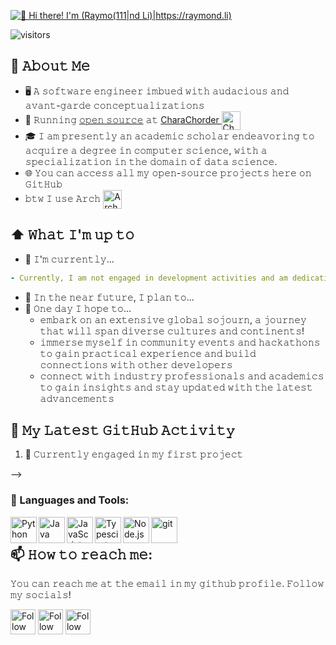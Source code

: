 [<img src="https://raw.githubusercontent.com/Raymo111/Raymo111/master/intro.gif" alt="👋 Hi there! I'm (Raymo(111|nd Li)|https://raymond.li)" title="👋 Hi there! I'm (Raymo(111|nd Li)|https://raymond.li)"/>](https://raymond.li/)

![visitors](https://vbr.nathanchung.dev/badge?page_id=Raymo111.Raymo111&color=00cf00)
<!--
**Raymo111/Raymo111** is a ✨ _special_ ✨ repository because its `README.md` (this file) appears on your GitHub profile.

Here are some ideas to get you started:

- 🔭 I’m currently working on ...
- 🌱 I’m currently learning ...
- 👯 I’m looking to collaborate on ...
- 🤔 I’m looking for help with ...
- 💬 Ask me about ...
- 📫 How to reach me: ...
- 😄 Pronouns: ...
- ⚡ Fun fact: ...
-->
<!--
<table>
	<tr>
	</tr>
	<tr>
		<th>
			<h2><code>𝚂𝚙𝚎𝚌𝚒𝚊𝚕</code>: 𝙸'𝚖 𝚙𝚊𝚛𝚝𝚒𝚌𝚒𝚙𝚊𝚝𝚒𝚗𝚐 𝚒𝚗 𝙷𝚊𝚌𝚔𝚝𝚘𝚋𝚎𝚛𝚏𝚎𝚜𝚝!</h2>
			𝙰𝚗𝚢𝚘𝚗𝚎 𝚠𝚑𝚘 𝚠𝚊𝚗𝚝𝚜 𝚝𝚘 𝚒𝚜 𝚠𝚎𝚕𝚌𝚘𝚖𝚎 𝚝𝚘 𝚙𝚊𝚛𝚝𝚒𝚌𝚒𝚙𝚊𝚝𝚎! 𝙹𝚞𝚜𝚝 𝚜𝚒𝚐𝚗 𝚞𝚙 𝚊𝚝 <a href="https://hacktoberfest.digitalocean.com/">𝚑𝚝𝚝𝚙𝚜://𝚑𝚊𝚌𝚔𝚝𝚘𝚋𝚎𝚛𝚏𝚎𝚜𝚝.𝚍𝚒𝚐𝚒𝚝𝚊𝚕𝚘𝚌𝚎𝚊𝚗.𝚌𝚘𝚖/</a>.
				<br>𝙱𝚊𝚜𝚒𝚌𝚊𝚕𝚕𝚢, 𝚖𝚊𝚔𝚎 𝟺 𝙿𝚁𝚜 𝚝𝚘 𝙶𝚒𝚝𝙷𝚞𝚋 𝚛𝚎𝚙𝚘𝚜 𝚊𝚗𝚍 𝚐𝚎𝚝 𝚝𝚑𝚎𝚖 𝚖𝚎𝚛𝚐𝚎𝚍 𝚘𝚛 𝚝𝚊𝚐𝚐𝚎𝚍 <code>hacktoberfest-accepted</code> 𝚠𝚒𝚕𝚕 𝚐𝚎𝚝 𝚌𝚘𝚘𝚕&nbsp𝚜𝚠𝚊𝚐!
		</th>
	</tr>
	<tr>
		<td>
				<b>𝙻𝚒𝚜𝚝 𝚘𝚏 𝚖𝚢 𝚛𝚎𝚙𝚘𝚜 𝚙𝚊𝚛𝚝𝚒𝚌𝚒𝚙𝚊𝚝𝚒𝚗𝚐 𝚒𝚗 𝚝𝚑𝚒𝚜 𝚊𝚠𝚎𝚜𝚘𝚖𝚎 𝚎𝚟𝚎𝚗𝚝:<b>
				<ul>
					<li><a href="https://github.com/Raymo111/emoji">𝚁𝚊𝚢𝚖𝚘𝟷𝟷𝟷/𝚎𝚖𝚘𝚓𝚒</a></li>
					<li><a href="https://github.com/Raymo111/drracket-customization">𝚁𝚊𝚢𝚖𝚘𝟷𝟷𝟷/𝚍𝚛𝚛𝚊𝚌𝚔𝚎𝚝-𝚌𝚞𝚜𝚝𝚘𝚖𝚒𝚣𝚊𝚝𝚒𝚘𝚗</a></li>
					<li><a href="https://github.com/Raymo111/i3lock-color">𝚁𝚊𝚢𝚖𝚘𝟷𝟷𝟷/𝚒𝟹𝚕𝚘𝚌𝚔-𝚌𝚘𝚕𝚘𝚛</a></li>
				</ul>
		</td>
	</tr>
</table>
-->
## :book: 𝙰𝚋𝚘𝚞𝚝 𝙼𝚎
- 🖥  𝙰 𝚜𝚘𝚏𝚝𝚠𝚊𝚛𝚎 𝚎𝚗𝚐𝚒𝚗𝚎𝚎𝚛 𝚒𝚖𝚋𝚞𝚎𝚍 𝚠𝚒𝚝𝚑 𝚊𝚞𝚍𝚊𝚌𝚒𝚘𝚞𝚜 𝚊𝚗𝚍 𝚊𝚟𝚊𝚗𝚝-𝚐𝚊𝚛𝚍𝚎 𝚌𝚘𝚗𝚌𝚎𝚙𝚝𝚞𝚊𝚕𝚒𝚣𝚊𝚝𝚒𝚘𝚗𝚜
- 💼 𝚁𝚞𝚗𝚗𝚒𝚗𝚐 [𝚘𝚙𝚎𝚗 𝚜𝚘𝚞𝚛𝚌𝚎](https://github.com/CharaChorder) 𝚊𝚝 [CharaChorder <img src="https://avatars.githubusercontent.com/u/103693671?s=200&v=4" height="30em" align="center" alt="CharaChorder Logo" title="CharaChorder Logo"/>](https://CharaChorder.com)
- 🎓 𝙸 𝚊𝚖 𝚙𝚛𝚎𝚜𝚎𝚗𝚝𝚕𝚢 𝚊𝚗 𝚊𝚌𝚊𝚍𝚎𝚖𝚒𝚌 𝚜𝚌𝚑𝚘𝚕𝚊𝚛 𝚎𝚗𝚍𝚎𝚊𝚟𝚘𝚛𝚒𝚗𝚐 𝚝𝚘 𝚊𝚌𝚚𝚞𝚒𝚛𝚎 𝚊 𝚍𝚎𝚐𝚛𝚎𝚎 𝚒𝚗 𝚌𝚘𝚖𝚙𝚞𝚝𝚎𝚛 𝚜𝚌𝚒𝚎𝚗𝚌𝚎, 𝚠𝚒𝚝𝚑 𝚊 𝚜𝚙𝚎𝚌𝚒𝚊𝚕𝚒𝚣𝚊𝚝𝚒𝚘𝚗 𝚒𝚗 𝚝𝚑𝚎 𝚍𝚘𝚖𝚊𝚒𝚗 𝚘𝚏 𝚍𝚊𝚝𝚊 𝚜𝚌𝚒𝚎𝚗𝚌𝚎.
- 🌐 𝚈𝚘𝚞 𝚌𝚊𝚗 𝚊𝚌𝚌𝚎𝚜𝚜 𝚊𝚕𝚕 𝚖𝚢 𝚘𝚙𝚎𝚗-𝚜𝚘𝚞𝚛𝚌𝚎 𝚙𝚛𝚘𝚓𝚎𝚌𝚝𝚜 𝚑𝚎𝚛𝚎 𝚘𝚗 𝙶𝚒𝚝𝙷𝚞𝚋
- 𝚋𝚝𝚠 𝙸 𝚞𝚜𝚎 𝙰𝚛𝚌𝚑 [<img src="https://raw.githubusercontent.com/Raymo111/Raymo111/master/socials/arch.svg" height="30em" align="center" alt="Arch Linux Logo" title="Arch Linux Logo"/>](https://archlinux.org/)

## ⬆ 𝚆𝚑𝚊𝚝 𝙸'𝚖 𝚞𝚙 𝚝𝚘
- 🔨 𝙸'𝚖 𝚌𝚞𝚛𝚛𝚎𝚗𝚝𝚕𝚢...
```yaml
- Currently, I am not engaged in development activities and am dedicating my efforts solely to my academic studies!
```
<!-- - 🔨 𝙸’𝚖 𝚌𝚞𝚛𝚛𝚎𝚗𝚝𝚕𝚢 𝚠𝚘𝚛𝚔𝚒𝚗𝚐 𝚘𝚗 𝚊 𝚗𝚎𝚠 [**𝚒𝟹𝚕𝚘𝚌𝚔-𝚌𝚘𝚕𝚘𝚛**](https://github.com/Raymo111/i3lock-color) 𝚛𝚎𝚕𝚎𝚊𝚜𝚎 -->
- 🎯 𝙸𝚗 𝚝𝚑𝚎 𝚗𝚎𝚊𝚛 𝚏𝚞𝚝𝚞𝚛𝚎, 𝙸 𝚙𝚕𝚊𝚗 𝚝𝚘...
- 🤞 𝙾𝚗𝚎 𝚍𝚊𝚢 𝙸 𝚑𝚘𝚙𝚎 𝚝𝚘...
	- 𝚎𝚖𝚋𝚊𝚛𝚔 𝚘𝚗 𝚊𝚗 𝚎𝚡𝚝𝚎𝚗𝚜𝚒𝚟𝚎 𝚐𝚕𝚘𝚋𝚊𝚕 𝚜𝚘𝚓𝚘𝚞𝚛𝚗, 𝚊 𝚓𝚘𝚞𝚛𝚗𝚎𝚢 𝚝𝚑𝚊𝚝 𝚠𝚒𝚕𝚕 𝚜𝚙𝚊𝚗 𝚍𝚒𝚟𝚎𝚛𝚜𝚎 𝚌𝚞𝚕𝚝𝚞𝚛𝚎𝚜 𝚊𝚗𝚍 𝚌𝚘𝚗𝚝𝚒𝚗𝚎𝚗𝚝𝚜!
	- 𝚒𝚖𝚖𝚎𝚛𝚜𝚎 𝚖𝚢𝚜𝚎𝚕𝚏 𝚒𝚗 𝚌𝚘𝚖𝚖𝚞𝚗𝚒𝚝𝚢 𝚎𝚟𝚎𝚗𝚝𝚜 𝚊𝚗𝚍 𝚑𝚊𝚌𝚔𝚊𝚝𝚑𝚘𝚗𝚜 𝚝𝚘 𝚐𝚊𝚒𝚗 𝚙𝚛𝚊𝚌𝚝𝚒𝚌𝚊𝚕 𝚎𝚡𝚙𝚎𝚛𝚒𝚎𝚗𝚌𝚎 𝚊𝚗𝚍 𝚋𝚞𝚒𝚕𝚍 𝚌𝚘𝚗𝚗𝚎𝚌𝚝𝚒𝚘𝚗𝚜 𝚠𝚒𝚝𝚑 𝚘𝚝𝚑𝚎𝚛 𝚍𝚎𝚟𝚎𝚕𝚘𝚙𝚎𝚛𝚜
	- 𝚌𝚘𝚗𝚗𝚎𝚌𝚝 𝚠𝚒𝚝𝚑 𝚒𝚗𝚍𝚞𝚜𝚝𝚛𝚢 𝚙𝚛𝚘𝚏𝚎𝚜𝚜𝚒𝚘𝚗𝚊𝚕𝚜 𝚊𝚗𝚍 𝚊𝚌𝚊𝚍𝚎𝚖𝚒𝚌𝚜 𝚝𝚘 𝚐𝚊𝚒𝚗 𝚒𝚗𝚜𝚒𝚐𝚑𝚝𝚜 𝚊𝚗𝚍 𝚜𝚝𝚊𝚢 𝚞𝚙𝚍𝚊𝚝𝚎𝚍 𝚠𝚒𝚝𝚑 𝚝𝚑𝚎 𝚕𝚊𝚝𝚎𝚜𝚝 𝚊𝚍𝚟𝚊𝚗𝚌𝚎𝚖𝚎𝚗𝚝𝚜

## 🔔 𝙼𝚢 𝙻𝚊𝚝𝚎𝚜𝚝 𝙶𝚒𝚝𝙷𝚞𝚋 𝙰𝚌𝚝𝚒𝚟𝚒𝚝𝚢
<!--START_SECTION:activity-->
1. 💪 𝙲𝚞𝚛𝚛𝚎𝚗𝚝𝚕𝚢 𝚎𝚗𝚐𝚊𝚐𝚎𝚍 𝚒𝚗 𝚖𝚢 𝚏𝚒𝚛𝚜𝚝 𝚙𝚛𝚘𝚓𝚎𝚌𝚝
<!--END_SECTION:activity-->

-->
### 🔨 Languages and Tools:
<a href="https://www.python.org" target="_blank"><img align="left" alt="Python" height ="42px" src="https://raw.githubusercontent.com/rahul-jha98/github_readme_icons/main/language_and_tools/square/python/python.svg"></a>
<a href="https://www.java.com" target="_blank"><img align="left" alt="Java" height ="42px" src="https://raw.githubusercontent.com/rahul-jha98/github_readme_icons/main/language_and_tools/square/java/java.svg"></a>
<a href="https://developer.mozilla.org/en-US/docs/Web/JavaScript" target="_blank"> <img align="left" alt="JavaScript" height ="42px"  src="https://raw.githubusercontent.com/rahul-jha98/github_readme_icons/main/language_and_tools/square/javascript/javascript.svg"> </a>
<a href="https://www.typescriptlang.org/" target="_blank"><img align="left" alt="Typescirpt" height ="42px" src="https://raw.githubusercontent.com/rahul-jha98/github_readme_icons/main/language_and_tools/square/typescript/typescript.svg"></a>
<a href="https://nodejs.org" target="_blank"><img align="left" alt="Node.js" height ="42px" src="https://raw.githubusercontent.com/rahul-jha98/github_readme_icons/main/language_and_tools/square/node/node.svg"></a>
<a href="https://git-scm.com/" target="_blank"> <img src="https://raw.githubusercontent.com/rahul-jha98/github_readme_icons/main/language_and_tools/square/git-scm/git-scm.svg" align="left" alt="git" height='42px'/> </a>
<br>

## 📫 𝙷𝚘𝚠 𝚝𝚘 𝚛𝚎𝚊𝚌𝚑 𝚖𝚎:
𝚈𝚘𝚞 𝚌𝚊𝚗 𝚛𝚎𝚊𝚌𝚑 𝚖𝚎 𝚊𝚝 𝚝𝚑𝚎 𝚎𝚖𝚊𝚒𝚕 𝚒𝚗 𝚖𝚢 𝚐𝚒𝚝𝚑𝚞𝚋 𝚙𝚛𝚘𝚏𝚒𝚕𝚎. 𝙵𝚘𝚕𝚕𝚘𝚠 𝚖𝚢 𝚜𝚘𝚌𝚒𝚊𝚕𝚜!

[<img src="https://raw.githubusercontent.com/Raymo111/Raymo111/master/socials/linkedin.png" height="40em" align="center" alt="Follow Raymo111 on LinkedIn" title="Follow ay4an9 on LinkedIn"/>](https://linkedin.com/in/ay4an9)
[<img src="https://raw.githubusercontent.com/Raymo111/Raymo111/master/socials/twitter.svg" height="40em" align="center" alt="Follow Raym0111 on Twitter" title="Follow ay4an9 on Twitter"/>](https://twitter.com/ay4an9)
[<img src="https://raw.githubusercontent.com/Raymo111/Raymo111/master/socials/instagram.svg" height="40em" align="center" alt="Follow Raymo111 on Instagram" title="Follow ay4an9 on Instagram"/>](https://instagram.com/ay4an9)

